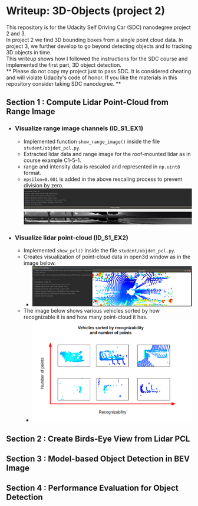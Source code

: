 # Writeup: 3D-Objects (project 2)

This repository is for the Udacity Self Driving Car (SDC) nanodegree project 2 and 3.  
In project 2 we find 3D bounding boxes from a single point cloud data. In project 3, we further develop to go beyond detecting objects and to tracking 3D objects in time.  
This writeup shows how I followed the instructions for the SDC course and implemented the first part, 3D object detection.  
** Please do not copy my project just to pass SDC. It is considered cheating and will violate Udacity's code of honor. If you like the materials in this repository consider taking SDC nanodegree. **

## Section 1 : Compute Lidar Point-Cloud from Range Image
* ### Visualize range image channels (ID_S1_EX1)
  * Implemented function `show_range_image()` inside the file `student/objdet_pcl.py`.
  * Extracted lidar data and range image for the roof-mounted lidar as in course example C1-5-1.
  * range and intensity data is rescaled and represented in `np.uint8` format.
  * `epsilon=0.001` is added in the above rescaling process to prevent division by zero.  
  ![range image](/img/s1_ex1_range_img.png)
* ### Visualize lidar point-cloud (ID_S1_EX2)
  * Implemented `show_pcl()` inside the file `student/objdet_pcl.py`.
  * Creates visualization of point-cloud data in open3d window as in the image below.
    * ![pcl visualization](/img/s1_ex2_run.png)
  * The image below shows various vehicles sorted by how recognizable it is and how many point-cloud it has.
    * ![various vehicles](/img/s1_ex2_vehicles.png)
  
## Section 2 : Create Birds-Eye View from Lidar PCL 


## Section 3 : Model-based Object Detection in BEV Image


## Section 4 : Performance Evaluation for Object Detection


